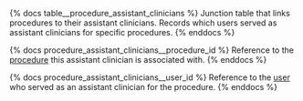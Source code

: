 {% docs table__procedure_assistant_clinicians %}
Junction table that links procedures to their assistant clinicians. Records which users served as assistant clinicians for specific procedures.
{% enddocs %}

{% docs procedure_assistant_clinicians__procedure_id %}
Reference to the [procedure](#!/source/source.tamanu.tamanu.procedures) this assistant clinician is associated with.
{% enddocs %}

{% docs procedure_assistant_clinicians__user_id %}
Reference to the [user](#!/source/source.tamanu.tamanu.users) who served as an assistant clinician for the procedure.
{% enddocs %}
